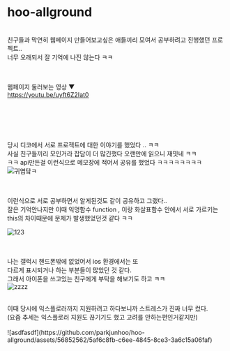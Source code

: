 # hoo-allground
<br>
친구들과 막연히 웹페이지 만들어보고싶은 애들끼리 모여서 공부하려고 진행했던 프로젝트..<br>
너무 오래되서 잘 기억에 나진 않는다 ㅋㅋ <br>

<br><br>
웹페이지 둘러보는 영상 ▼
<br>
https://youtu.be/uyft6Z2Iat0

<br><br><br><br>

당시 디코에서 서로 프로젝트에 대한 이야기를 했었다 .. ㅋㅋ <br>
사실 친구들끼리 모인거라 잡담이 더 많긴했다 오랜만에 읽으니 재밋네 ㅋㅋ <br>
ㅋㅋ api만든걸 이런식으로 메모장에 적어서 공유를 했었다 ㅋㅋㅋㅋㅋㅋㅋㅋ 
<br>
![귀엽닼ㅋ](https://github.com/parkjunhoo/hoo-allground/assets/56852562/9134e351-6b13-41e2-b0a5-147e9a17904c)

<br><br>
이런식으로 서로 공부하면서 알게된것도 같이 공유하고 그랬다..<br>
잘은 기억안나지만 이때 익명함수 function , 이랑 화살표함수 안에서 서로 가르키는<br>
this의 차이때문에 문제가 발생했었던것 같다 ㅋㅋ <br>

![123](https://github.com/parkjunhoo/hoo-allground/assets/56852562/241813e1-a7f4-4bc6-8f3e-a2196f7596ac)


<br><br> 나는 갤럭시 핸드폰밖에 없었어서 ios 환경에서는 또 <br>
다르게 표시되거나 하는 부분들이 많았던 것 같다. <br>
그래서 아이폰을 쓰고있는 친구에게 부탁을 해보기도 하고 ㅋㅋ<br>
![zzzz](https://github.com/parkjunhoo/hoo-allground/assets/56852562/09768205-4eca-4666-b32d-9578c7e59fe2)

<br>
이때 당시에 익스플로러까지 지원하려고 하다보니까 스트레스가 진짜 너무 컸다.<br>
(요즘 추세는 익스플로러 지원도 끊기기도 했고 고려를 안하는편인거같지만)<br>
<br>
![asdfasdf](https://github.com/parkjunhoo/hoo-allground/assets/56852562/5af6c8fb-c6ee-4845-8ce3-3a6c15a06faf)

